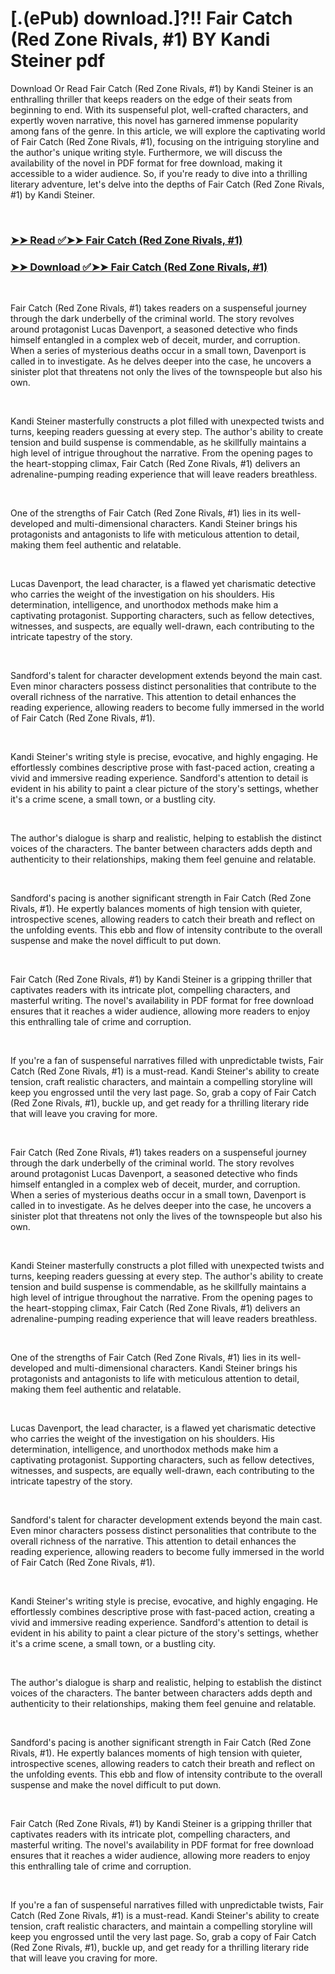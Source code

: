 # [.(ePub) download.]?!! Fair Catch (Red Zone Rivals, #1) BY Kandi Steiner pdf
<html>
  <head>
    <meta name="google-site-verification" content="fUB-FnE3slqOoMng69vy326o4yD0O_9T-Edbv_dIbBg" />
  </head>
</html>
<p>Download Or Read Fair Catch (Red Zone Rivals, #1) by Kandi Steiner is an enthralling thriller that keeps readers on the edge of their seats from beginning to end. With its suspenseful plot, well-crafted characters, and expertly woven narrative, this novel has garnered immense popularity among fans of the genre. In this article, we will explore the captivating world of Fair Catch (Red Zone Rivals, #1), focusing on the intriguing storyline and the author's unique writing style. Furthermore, we will discuss the availability of the novel in PDF format for free download, making it accessible to a wider audience. So, if you're ready to dive into a thrilling literary adventure, let's delve into the depths of Fair Catch (Red Zone Rivals, #1) by Kandi Steiner.</p>
<p>&nbsp;</p>

### [➤➤ Read ✅➤➤ Fair Catch (Red Zone Rivals, #1)](https://pdfworldcenter.com/?book=60387145)

### [➤➤ Download ✅➤➤ Fair Catch (Red Zone Rivals, #1)](https://pdfworldcenter.com/?book=60387145)

<p>&nbsp;</p>
<p>Fair Catch (Red Zone Rivals, #1) takes readers on a suspenseful journey through the dark underbelly of the criminal world. The story revolves around protagonist Lucas Davenport, a seasoned detective who finds himself entangled in a complex web of deceit, murder, and corruption. When a series of mysterious deaths occur in a small town, Davenport is called in to investigate. As he delves deeper into the case, he uncovers a sinister plot that threatens not only the lives of the townspeople but also his own.</p>
<p>&nbsp;</p>
<p>Kandi Steiner masterfully constructs a plot filled with unexpected twists and turns, keeping readers guessing at every step. The author's ability to create tension and build suspense is commendable, as he skillfully maintains a high level of intrigue throughout the narrative. From the opening pages to the heart-stopping climax, Fair Catch (Red Zone Rivals, #1) delivers an adrenaline-pumping reading experience that will leave readers breathless.</p>
<p>&nbsp;</p>
<p>One of the strengths of Fair Catch (Red Zone Rivals, #1) lies in its well-developed and multi-dimensional characters. Kandi Steiner brings his protagonists and antagonists to life with meticulous attention to detail, making them feel authentic and relatable.</p>
<p>&nbsp;</p>
<p>Lucas Davenport, the lead character, is a flawed yet charismatic detective who carries the weight of the investigation on his shoulders. His determination, intelligence, and unorthodox methods make him a captivating protagonist. Supporting characters, such as fellow detectives, witnesses, and suspects, are equally well-drawn, each contributing to the intricate tapestry of the story.</p>
<p>&nbsp;</p>
<p>Sandford's talent for character development extends beyond the main cast. Even minor characters possess distinct personalities that contribute to the overall richness of the narrative. This attention to detail enhances the reading experience, allowing readers to become fully immersed in the world of Fair Catch (Red Zone Rivals, #1).</p>
<p>&nbsp;</p>
<p>Kandi Steiner's writing style is precise, evocative, and highly engaging. He effortlessly combines descriptive prose with fast-paced action, creating a vivid and immersive reading experience. Sandford's attention to detail is evident in his ability to paint a clear picture of the story's settings, whether it's a crime scene, a small town, or a bustling city.</p>
<p>&nbsp;</p>
<p>The author's dialogue is sharp and realistic, helping to establish the distinct voices of the characters. The banter between characters adds depth and authenticity to their relationships, making them feel genuine and relatable.</p>
<p>&nbsp;</p>
<p>Sandford's pacing is another significant strength in Fair Catch (Red Zone Rivals, #1). He expertly balances moments of high tension with quieter, introspective scenes, allowing readers to catch their breath and reflect on the unfolding events. This ebb and flow of intensity contribute to the overall suspense and make the novel difficult to put down.</p>
<p>&nbsp;</p>
<p>Fair Catch (Red Zone Rivals, #1) by Kandi Steiner is a gripping thriller that captivates readers with its intricate plot, compelling characters, and masterful writing. The novel's availability in PDF format for free download ensures that it reaches a wider audience, allowing more readers to enjoy this enthralling tale of crime and corruption.</p>
<p>&nbsp;</p>
<p>If you're a fan of suspenseful narratives filled with unpredictable twists, Fair Catch (Red Zone Rivals, #1) is a must-read. Kandi Steiner's ability to create tension, craft realistic characters, and maintain a compelling storyline will keep you engrossed until the very last page. So, grab a copy of Fair Catch (Red Zone Rivals, #1), buckle up, and get ready for a thrilling literary ride that will leave you craving for more.</p>
<p>&nbsp;</p>
<p>Fair Catch (Red Zone Rivals, #1) takes readers on a suspenseful journey through the dark underbelly of the criminal world. The story revolves around protagonist Lucas Davenport, a seasoned detective who finds himself entangled in a complex web of deceit, murder, and corruption. When a series of mysterious deaths occur in a small town, Davenport is called in to investigate. As he delves deeper into the case, he uncovers a sinister plot that threatens not only the lives of the townspeople but also his own.</p>
<p>&nbsp;</p>
<p>Kandi Steiner masterfully constructs a plot filled with unexpected twists and turns, keeping readers guessing at every step. The author's ability to create tension and build suspense is commendable, as he skillfully maintains a high level of intrigue throughout the narrative. From the opening pages to the heart-stopping climax, Fair Catch (Red Zone Rivals, #1) delivers an adrenaline-pumping reading experience that will leave readers breathless.</p>
<p>&nbsp;</p>
<p>One of the strengths of Fair Catch (Red Zone Rivals, #1) lies in its well-developed and multi-dimensional characters. Kandi Steiner brings his protagonists and antagonists to life with meticulous attention to detail, making them feel authentic and relatable.</p>
<p>&nbsp;</p>
<p>Lucas Davenport, the lead character, is a flawed yet charismatic detective who carries the weight of the investigation on his shoulders. His determination, intelligence, and unorthodox methods make him a captivating protagonist. Supporting characters, such as fellow detectives, witnesses, and suspects, are equally well-drawn, each contributing to the intricate tapestry of the story.</p>
<p>&nbsp;</p>
<p>Sandford's talent for character development extends beyond the main cast. Even minor characters possess distinct personalities that contribute to the overall richness of the narrative. This attention to detail enhances the reading experience, allowing readers to become fully immersed in the world of Fair Catch (Red Zone Rivals, #1).</p>
<p>&nbsp;</p>
<p>Kandi Steiner's writing style is precise, evocative, and highly engaging. He effortlessly combines descriptive prose with fast-paced action, creating a vivid and immersive reading experience. Sandford's attention to detail is evident in his ability to paint a clear picture of the story's settings, whether it's a crime scene, a small town, or a bustling city.</p>
<p>&nbsp;</p>
<p>The author's dialogue is sharp and realistic, helping to establish the distinct voices of the characters. The banter between characters adds depth and authenticity to their relationships, making them feel genuine and relatable.</p>
<p>&nbsp;</p>
<p>Sandford's pacing is another significant strength in Fair Catch (Red Zone Rivals, #1). He expertly balances moments of high tension with quieter, introspective scenes, allowing readers to catch their breath and reflect on the unfolding events. This ebb and flow of intensity contribute to the overall suspense and make the novel difficult to put down.</p>
<p>&nbsp;</p>
<p>Fair Catch (Red Zone Rivals, #1) by Kandi Steiner is a gripping thriller that captivates readers with its intricate plot, compelling characters, and masterful writing. The novel's availability in PDF format for free download ensures that it reaches a wider audience, allowing more readers to enjoy this enthralling tale of crime and corruption.</p>
<p>&nbsp;</p>
<p>If you're a fan of suspenseful narratives filled with unpredictable twists, Fair Catch (Red Zone Rivals, #1) is a must-read. Kandi Steiner's ability to create tension, craft realistic characters, and maintain a compelling storyline will keep you engrossed until the very last page. So, grab a copy of Fair Catch (Red Zone Rivals, #1), buckle up, and get ready for a thrilling literary ride that will leave you craving for more.</p>
<p>&nbsp;</p>
